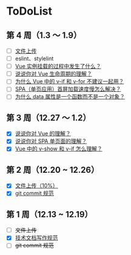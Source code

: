 # ToDoList

## 第 4 周（1.3 ～ 1.9）

- [ ] [文件上传](https://github.com/Hongbusi/file-upload)
- [ ] eslint、stylelint
- [ ] [Vue 实例挂载的过程中发生了什么？](https://hongbusi.github.io/docs/interview/vue/new-vue.html)
- [ ] [说说你对 Vue 生命周期的理解？](https://hongbusi.github.io/docs/interview/vue/lifecycle.html)
- [ ] [为什么 Vue 中的 v-if 和 v-for 不建议一起用？](https://hongbusi.github.io/docs/interview/vue/if-for.html)
- [ ] [SPA（单页应用）首屏加载速度慢怎么解决？](https://hongbusi.github.io/docs/interview/vue/first-page-time.html)
- [ ] [为什么 data 属性是一个函数而不是一个对象？](https://hongbusi.github.io/docs/interview/vue/data.html)

## 第 3 周（12.27 ～ 1.2）

- [x] [说说你对 Vue 的理解？](https://hongbusi.github.io/docs/interview/vue/vue.html)
- [x] [说说你对 SPA 单页面的理解？](https://hongbusi.github.io/docs/interview/vue/spa.html)
- [x] [Vue 中的 v-show 和 v-if 怎么理解？](https://hongbusi.github.io/docs/interview/vue/show-if.html)

## 第 2 周（12.20 ~ 12.26）

- [x] [文件上传（10%）](https://github.com/Hongbusi/file-upload)
- [x] [git commit 规范](https://hongbusi.github.io/docs/blog/commitlint)

## 第 1 周（12.13 ~ 12.19）

- [ ] ~~文件上传~~
- [x] [技术文档写作规范](https://hongbusi.github.io/docs/blog/document-style-guide)
- [ ] ~~git commit 规范~~
